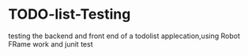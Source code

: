 # TODO-list-Testing
testing the backend and front end of a todolist applecation,using Robot FRame work and junit test
